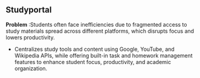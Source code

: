 ## Studyportal
**Problem** :Students often face inefficiencies due to fragmented access to study materials spread across different platforms, which disrupts focus and lowers productivity.
* Centralizes study tools and content using Google, YouTube, and Wikipedia APIs, while offering built-in task and homework management features to enhance student focus, productivity, and academic organization.

